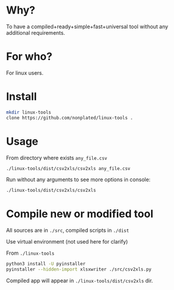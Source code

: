 
# Why?
To have a compiled+ready+simple+fast+universal tool without any additional requirements.

# For who?
For linux users.

# Install
```bash
mkdir linux-tools
clone https://github.com/nonplated/linux-tools .
```

# Usage
From directory where exists `any_file.csv`
```bash
./linux-tools/dist/csv2xls/csv2xls any_file.csv
```
Run without any arguments to see more options in console: 
```bash
./linux-tools/dist/csv2xls/csv2xls
```

# Compile new or modified tool
All sources are in `./src`, compiled scripts in `./dist`

Use virtual environment (not used here for clarify)

From `./linux-tools`
```bash
python3 install -U pyinstaller
pyinstaller --hidden-import xlsxwriter ./src/csv2xls.py
```
Compiled app will appear in `./linux-tools/dist/csv2xls` dir.


